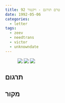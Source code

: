 ```yaml
---
title: טרם תורגם - ויקטור 92
date: 1992-05-06
categories:
  - letter
tags:
  - zeev
  - needtrans
  - victor
  - unknowndate
---
```


<figure class="half">
    <a  href="/pupko-papers/assets/images/1992-05-06-victor-1.jpg">
    <img src="/pupko-papers/assets/images/1992-05-06-victor-1.jpg"></a>
    <a  href="/pupko-papers/assets/images/1992-05-06-victor-2.jpg">
    <img src="/pupko-papers/assets/images/1992-05-06-victor-2.jpg"></a>
    <a  href="/pupko-papers/assets/images/1992-05-06-victor-3.jpg">
    <img src="/pupko-papers/assets/images/1992-05-06-victor-3.jpg"></a>
</figure>

## תרגום

## מקור
